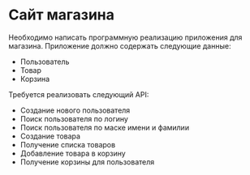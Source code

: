 # Сайт магазина   
Необходимо написать программную реализацию приложения для магазина. Приложение должно содержать следующие данные:                                                                   

* Пользователь                                                             
* Товар
* Корзина   

Требуется реализовать следующий API:

* Создание нового пользователя
* Поиск пользователя по логину
* Поиск пользователя по маске имени и фамилии
* Создание товара
* Получение списка товаров                 
* Добавление товара в корзину
* Получение корзины для пользователя